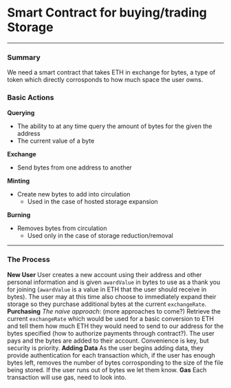 # Smart Contract for buying/trading Storage
---
### Summary
We need a smart contract that takes ETH in exchange for bytes, a type of token which directly corrosponds to how much space the user owns.

### Basic Actions
**Querying**
- The ability to at any time query the amount of bytes for the given the address
- The current value of a byte

**Exchange**
- Send bytes from one address to another

**Minting**
- Create new bytes to add into circulation
    - Used in the case of hosted storage expansion

**Burning**
- Removes bytes from circulation
    - Used only in the case of storage reduction/removal

---
### The Process
**New User**
User creates a new account using their address and other personal information and is given `awardValue` in bytes to use as a thank you for joining (`awardValue` is a value in ETH that the user should receive in bytes). The user may at this time also choose to immediately expand their storage so they purchase additional bytes at the current `exchangeRate`.
**Purchasing**
_The naive approach_: (more approaches to come?)
Retrieve the current `exchangeRate` which would be used for a basic conversion to ETH and tell them how much ETH they would need to send to our address for the bytes specified (how to authorize payments through contract?). The user pays and the bytes are added to their account.
Convenience is key, but security is priority.
**Adding Data**
As the user begins adding data, they provide authentication for each transaction which, if the user has enough bytes left, removes the number of bytes corrosponding to the size of the file being stored. If the user runs out of bytes we let them know.
**Gas**
Each transaction will use gas, need to look into.
